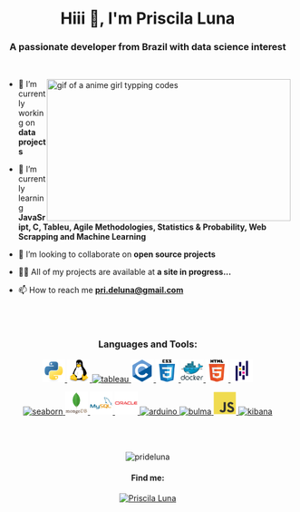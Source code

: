 
<h1 align="center">Hiii 👋, I'm Priscila Luna</h1>
<h3 align="center">A passionate developer from Brazil with data science interest</h3>
<br>



<a  href="https://giphy.com/embed/6OrCT1jVbonHG" frameBorder="0" class="giphy-embed" allowFullScreen><img src="https://media2.giphy.com/media/6OrCT1jVbonHG/giphy.gif?cid=790b7611e4df67b1c8e709b7af6affc5e4743c31244d830f&rid=giphy.gif&ct=g"  width="430" height="250" align="right" title="gif of a anime girl typping codes"/></a>

<!--width="270" height="220" -->





- 🔭 I’m currently working on **data projects**

- 🌱 I’m currently learning **JavaSript, C, Tableu, Agile Methodologies, Statistics & Probability, Web Scrapping and Machine Learning**

- 👯 I’m looking to collaborate on **open source projects**

- 👨‍💻 All of my projects are available at **a site in progress...**

- 📫 How to reach me **pri.deluna@gmail.com**

<br>
<br>
<h3 align="center">Languages and Tools:</h3>

<p align="center">
  <a href="https://www.python.org" target="_blank" rel="noreferrer"> <img src="https://raw.githubusercontent.com/devicons/devicon/master/icons/python/python-original.svg" alt="python" width="40" height="40"/> </a> <a href="https://www.linux.org/" target="_blank" rel="noreferrer"> <img src="https://raw.githubusercontent.com/devicons/devicon/master/icons/linux/linux-original.svg" alt="linux" width="40" height="40"/> </a> <a href="https://www.tableau.com" target="_blank" rel="noreferrer"> <img src="https://cdn.worldvectorlogo.com/logos/tableau-software.svg" alt="tableau" width="40" height="40"/> </a> <a href="https://www.cprogramming.com/" target="_blank" rel="noreferrer"> <img src="https://raw.githubusercontent.com/devicons/devicon/master/icons/c/c-original.svg" alt="c" width="40" height="40"/> </a> <a href="https://www.w3schools.com/css/" target="_blank" rel="noreferrer"> <img src="https://raw.githubusercontent.com/devicons/devicon/master/icons/css3/css3-original-wordmark.svg" alt="css3" width="40" height="40"/> </a> <a href="https://www.docker.com/" target="_blank" rel="noreferrer"> <img src="https://raw.githubusercontent.com/devicons/devicon/master/icons/docker/docker-original-wordmark.svg" alt="docker" width="40" height="40"/> </a> <a href="https://www.w3.org/html/" target="_blank" rel="noreferrer"> <img src="https://raw.githubusercontent.com/devicons/devicon/master/icons/html5/html5-original-wordmark.svg" alt="html5" width="40" height="40"/> </a> <a href="https://pandas.pydata.org/" target="_blank" rel="noreferrer"> <img src="https://raw.githubusercontent.com/devicons/devicon/2ae2a900d2f041da66e950e4d48052658d850630/icons/pandas/pandas-original.svg" alt="pandas" width="40" height="40"/> </a>
   
 <p align="center"><a href="https://seaborn.pydata.org/" target="_blank" rel="noreferrer"> <img src="https://seaborn.pydata.org/_images/logo-mark-lightbg.svg" alt="seaborn" width="40" height="40"/> </a> <a href="https://www.mongodb.com/" target="_blank" rel="noreferrer"> <img src="https://raw.githubusercontent.com/devicons/devicon/master/icons/mongodb/mongodb-original-wordmark.svg" alt="mongodb" width="40" height="40"/> </a> <a href="https://www.mysql.com/" target="_blank" rel="noreferrer"> <img src="https://raw.githubusercontent.com/devicons/devicon/master/icons/mysql/mysql-original-wordmark.svg" alt="mysql" width="40" height="40"/> </a> <a href="https://www.oracle.com/" target="_blank" rel="noreferrer"> <img src="https://raw.githubusercontent.com/devicons/devicon/master/icons/oracle/oracle-original.svg" alt="oracle" width="40" height="40"/> </a> 
 <a href="https://www.arduino.cc/" target="_blank" rel="noreferrer"> <img src="https://cdn.worldvectorlogo.com/logos/arduino-1.svg" alt="arduino" width="40" height="40"/> </a> <a href="https://bulma.io/" target="_blank" rel="noreferrer"> <img src="https://raw.githubusercontent.com/gilbarbara/logos/804dc257b59e144eaca5bc6ffd16949752c6f789/logos/bulma.svg" alt="bulma" width="40" height="40"/> </a> <a href="https://developer.mozilla.org/en-US/docs/Web/JavaScript" target="_blank" rel="noreferrer"> <img src="https://raw.githubusercontent.com/devicons/devicon/master/icons/javascript/javascript-original.svg" alt="javascript" width="40" height="40"/> </a> <a href="https://www.elastic.co/kibana" target="_blank" rel="noreferrer"> <img src="https://www.vectorlogo.zone/logos/elasticco_kibana/elasticco_kibana-icon.svg" alt="kibana" width="40" height="40"/> </a>
 
</p>  
 

<br>
<br>
<p align="center"><img align="center" src="https://github-readme-stats.vercel.app/api/top-langs?username=prideluna&show_icons=true&locale=en&layout=compact" alt="prideluna" /></p>



<h4 align="center">Find me: </h4>
<p align="center"> <a href="https://www.linkedin.com/in/priscila-luna" target="_blank" rel="noreferrer"> <img src="https://cdn.worldvectorlogo.com/logos/linkedin-icon-2.svg" alt="Priscila Luna" width="40" height="40"/> </a> 
<!---
prideluna/prideluna is a ✨ special ✨ repository because its `README.md` (this file) appears on your GitHub profile.
https://rahuldkjain.github.io/gh-profile-readme-generator/ --- https://worldvectorlogo.com
--->
